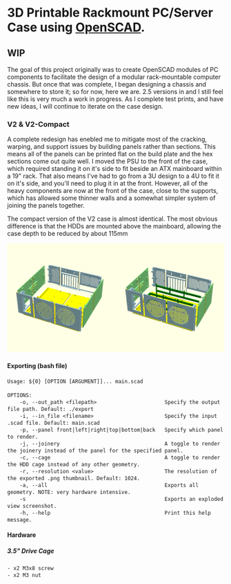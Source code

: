 # 3D Printable Rackmount PC/Server Case using [OpenSCAD](https://openscad.org/).
## WIP
The goal of this project originally was to create OpenSCAD modules of PC components to facilitate the design of a modular rack-mountable computer chassis. But once that was complete, I began designing a chassis and somewhere to store it; so for now, here we are. 2.5 versions in and I still feel like this is very much a work in progress. As I complete test prints, and have new ideas, I will continue to iterate on the case design.

### V2 & V2-Compact
A complete redesign has enebled me to mitigate most of the cracking, warping, and support issues by building panels rather than sections. This means all of the panels can be printed flat on the build plate and the hex sections come out quite well. I moved the PSU to the front of the case, which required standing it on it's side to fit beside an ATX mainboard within a 19" rack. That also means I've had to go from a 3U design to a 4U to fit it on it's side, and you'll need to plug it in at the front. However, all of the heavy components are now at the front of the case, close to the supports, which has allowed some thinner walls and a somewhat simpler system of joining the panels together.

The compact version of the V2 case is almost identical. The most obvious difference is that the HDDs are mounted above the mainboard, allowing the case depth to be reduced by about 115mm

![Chassis Rendering](../printable-pc-case-v2_v2-compact.png "V2 & V2-Compact Rendering")

#### Exporting (bash file)
```
Usage: ${0} [OPTION [ARGUMENT]]... main.scad

OPTIONS:
    -o, --out_path <filepath>                      Specify the output file path. Default: ./export
    -i, --in_file <filename>                       Specify the input .scad file. Default: main.scad
    -p, --panel front|left|right|top|bottom|back   Specify which panel to render.
    -j, --joinery                                  A toggle to render the joinery instead of the panel for the specified panel.
    -c, --cage                                     A toggle to render the HDD cage instead of any other geometry.
    -r, --resolution <value>                       The resolution of the exported .png thumbnail. Default: 1024.
    -a, --all                                      Exports all geometry. NOTE: very hardware intensive.
    -s                                             Exports an exploded view screenshot.
    -h, --help                                     Print this help message.
```
#### Hardware
##### 3.5" Drive Cage
    - x2 M3x8 screw
    - x2 M3 nut